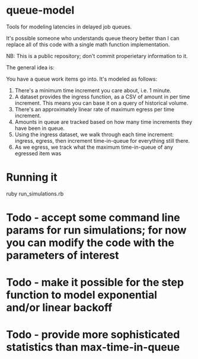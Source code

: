 # queue-model
Tools for modeling latencies in delayed job queues.

It's possible someone who understands queue theory better than  I can replace all of this code with a single math function implementation.

NB: This is a public repository; don't commit properietary information to it.

The general idea is:

You have a queue work items go into.  It's modeled as follows:

1. There's a minimum time increment you care about, i.e. 1 minute.
1. A dataset provides the ingress function, as a CSV of amount in per time increment. This means you can base it on a query of historical volume.
1. There's an approximately linear rate of maximum egress per time increment.
1. Amounts in queue are tracked based on how many time increments they have been in queue.
1. Using the ingress dataset, we walk through each time increment: ingress, egress, then increment time-in-queue for everything still there.
1. As we egress, we track what the maximum time-in-queue of any egressed item was


# Running it
ruby run_simulations.rb

# Todo - accept some command line params for run simulations; for now you can modify the code with the parameters of interest
# Todo - make it possible for the step function to model exponential and/or linear backoff
# Todo - provide more sophisticated statistics than max-time-in-queue
